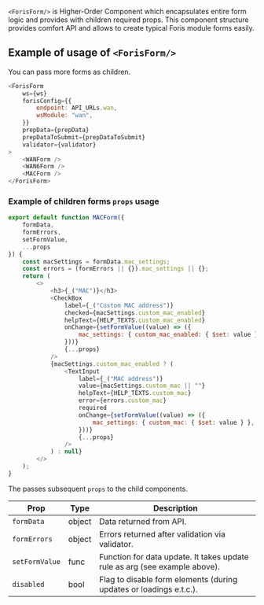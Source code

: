 `<ForisForm/>` is Higher-Order Component which encapsulates entire form logic
and provides with children required props. This component structure provides
comfort API and allows to create typical Foris module forms easily.

## Example of usage of `<ForisForm/>`

You can pass more forms as children.

```js
<ForisForm
    ws={ws}
    forisConfig={{
        endpoint: API_URLs.wan,
        wsModule: "wan",
    }}
    prepData={prepData}
    prepDataToSubmit={prepDataToSubmit}
    validator={validator}
>
    <WANForm />
    <WAN6Form />
    <MACForm />
</ForisForm>
```

### Example of children forms `props` usage

```js
export default function MACForm({
    formData,
    formErrors,
    setFormValue,
    ...props
}) {
    const macSettings = formData.mac_settings;
    const errors = (formErrors || {}).mac_settings || {};
    return (
        <>
            <h3>{_("MAC")}</h3>
            <CheckBox
                label={_("Custom MAC address")}
                checked={macSettings.custom_mac_enabled}
                helpText={HELP_TEXTS.custom_mac_enabled}
                onChange={setFormValue((value) => ({
                    mac_settings: { custom_mac_enabled: { $set: value } },
                }))}
                {...props}
            />
            {macSettings.custom_mac_enabled ? (
                <TextInput
                    label={_("MAC address")}
                    value={macSettings.custom_mac || ""}
                    helpText={HELP_TEXTS.custom_mac}
                    error={errors.custom_mac}
                    required
                    onChange={setFormValue((value) => ({
                        mac_settings: { custom_mac: { $set: value } },
                    }))}
                    {...props}
                />
            ) : null}
        </>
    );
}
```

The <ForisForm/> passes subsequent `props` to the child components.

| Prop           | Type   | Description                                                                |
| -------------- | ------ | -------------------------------------------------------------------------- |
| `formData`     | object | Data returned from API.                                                    |
| `formErrors`   | object | Errors returned after validation via validator.                            |
| `setFormValue` | func   | Function for data update. It takes update rule as arg (see example above). |
| `disabled`     | bool   | Flag to disable form elements (during updates or loadings e.t.c.).         |
